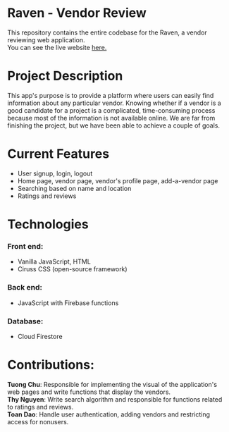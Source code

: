 # Raven - Vendor Review
This repository contains the entire codebase for the Raven, a vendor reviewing web application.</br>
You can see the live website [here.](https://raven-c24a9.web.app/?fbclid=IwAR000y--8E5s2kqgubQ1NxBLO2tis02_qHwLPZkZnwkln1rsAn2gWQll9AE)

# Project Description
This app's purpose is to provide a platform where users can easily find information about any particular vendor. Knowing whether if a vendor is a good candidate for a project is a complicated, time-consuming process because most of the information is not available online. We are far from finishing the project, but we have been able to achieve a couple of goals.

# Current Features
- User signup, login, logout
- Home page, vendor page, vendor's profile page, add-a-vendor page
- Searching based on name and location
- Ratings and reviews 
# Technologies 
### Front end: 
- Vanilla JavaScript, HTML
- Ciruss CSS (open-source framework)
### Back end:
- JavaScript with Firebase functions
### Database:
- Cloud Firestore
# Contributions:
<b>Tuong Chu</b>: Responsible for implementing the visual of the application's web pages and write functions that display the vendors.</br>
<b>Thy Nguyen</b>: Write search algorithm and responsible for functions related to ratings and reviews.</br>
<b>Toan Dao</b>: Handle user authentication, adding vendors and restricting access for nonusers.</br>
